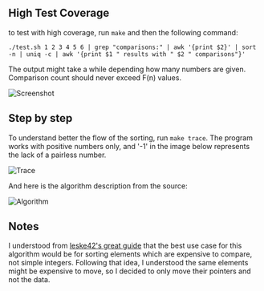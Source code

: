 ## High Test Coverage

to test with high coverage, run `make` and then the following command:

```./test.sh 1 2 3 4 5 6 | grep "comparisons:" | awk '{print $2}' | sort -n | uniq -c | awk '{print $1 " results with " $2 " comparisons"}'```

The output might take a while depending how many numbers are given. Comparison count should never exceed F(n) values. 


![Screenshot](./img/screenshot.png)




## Step by step

To understand better the flow of the sorting, run `make trace`.
The program works with positive numbers only, and '-1' in the image below represents the lack of a pairless number.

![Trace](./img/trace.png)



And here is the algorithm description from the source:

![Algorithm](./img/ford-johnson_merge_insertion.png)


## Notes

I understood from [leske42's great guide](https://github.com/leske42/CPP09) that the best use case for this algorithm would be for sorting elements which are expensive to compare, not simple integers. Following that idea, I understood the same elements might be expensive to move, so I decided to only move their pointers and not the data.